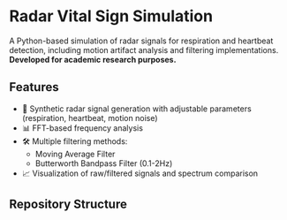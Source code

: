 # Radar Vital Sign Simulation

A Python-based simulation of radar signals for respiration and heartbeat detection, including motion artifact analysis and filtering implementations.  
**Developed for academic research purposes.**

## Features
- 📡 Synthetic radar signal generation with adjustable parameters (respiration, heartbeat, motion noise)
- 📊 FFT-based frequency analysis
- 🛠️ Multiple filtering methods:
  - Moving Average Filter
  - Butterworth Bandpass Filter (0.1-2Hz)
- 📈 Visualization of raw/filtered signals and spectrum comparison

## Repository Structure
